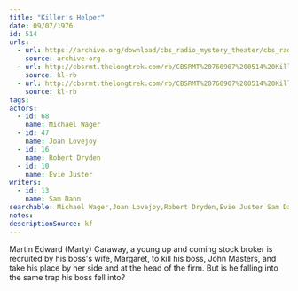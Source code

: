 ```yaml
---
title: "Killer's Helper"
date: 09/07/1976
id: 514
urls: 
  - url: https://archive.org/download/cbs_radio_mystery_theater/cbs_radio_mystery_theater-0501-0550.zip/cbs_radio_mystery_theater-0501-0550%2Fcbsrmt_0514_killers_helper.mp3
    source: archive-org
  - url: http://cbsrmt.thelongtrek.com/rb/CBSRMT%20760907%200514%20Killer%27s%20Helper_wuwm.mp3
    source: kl-rb
  - url: http://cbsrmt.thelongtrek.com/rb/CBSRMT%20760907%200514%20Killer%27s%20Helper_wbbm_rb.mp3
    source: kl-rb
tags: 
actors:  
  - id: 68
    name: Michael Wager  
  - id: 47
    name: Joan Lovejoy  
  - id: 16
    name: Robert Dryden  
  - id: 10
    name: Evie Juster
writers:  
  - id: 13
    name: Sam Dann
searchable: Michael Wager,Joan Lovejoy,Robert Dryden,Evie Juster Sam Dann
notes: 
descriptionSource: kf
---
```

Martin Edward (Marty) Caraway, a young up and coming stock broker is recruited by his boss's wife, Margaret, to kill his boss, John Masters, and take his place by her side and at the head of the firm. But is he falling into the same trap his boss fell into?